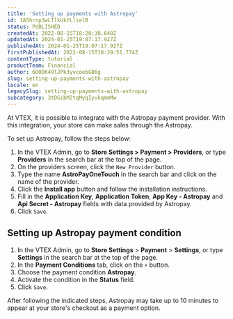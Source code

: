 ```yaml
---
title: 'Setting up payments with Astropay'
id: 1A5hrnp3wLTlkUkYLlielB
status: PUBLISHED
createdAt: 2022-08-15T18:20:38.640Z
updatedAt: 2024-01-25T19:07:17.927Z
publishedAt: 2024-01-25T19:07:17.927Z
firstPublishedAt: 2022-08-15T18:39:51.774Z
contentType: tutorial
productTeam: Financial
author: 6DODK49lJPk3yvcoe6GB6g
slug: setting-up-payments-with-astropay
locale: en
legacySlug: setting-up-payments-with-astropay
subcategory: 3tDGibM2tqMyqIyukqmmMw
---
```


At VTEX, it is possible to integrate with the Astropay payment provider. With this integration, your store can make sales through the Astropay.

To set up Astropay, follow the steps below:

1. In the VTEX Admin, go to __Store Settings > Payment > Providers__, or type __Providers__ in the search bar at the top of the page.
2. On the providers screen, click the `New Provider` button.
3. Type the name __AstroPayOneTouch__ in the search bar and click on the name of the provider.
4. Click the __Install app__ button and follow the installation instructions.
5. Fill in the __Application Key__, __Application Token__, __App Key - Astropay__ and __Api Secret - Astropay__ fields with data provided by Astropay.
6. Click `Save`.

## Setting up Astropay payment condition 

1. In the VTEX Admin, go to **Store Settings** > **Payment** > **Settings**, or type **Settings** in the search bar at the top of the page.
2. In the __Payment Conditions__ tab, click on the `+` button.
3. Choose the payment condition __Astropay__.
4. Activate the condition in the __Status__ field.
5. Click `Save`.

After following the indicated steps, Astropay may take up to 10 minutes to appear at your store's checkout as a payment option.
